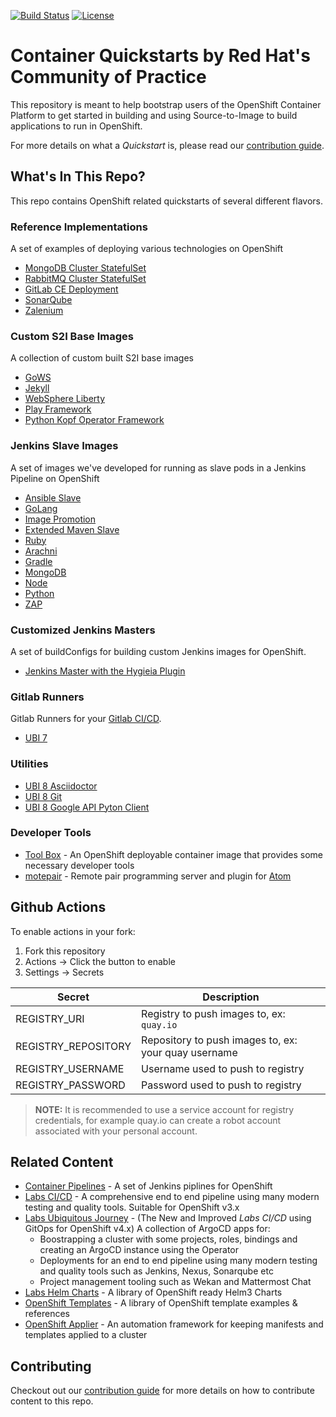 [![Build Status](https://prow-default.apps.ci-1.cop.rht-labs.com/badge.svg?jobs=cq-daily-master)](https://prow-default.apps.ci-1.cop.rht-labs.com/?job=cq-daily-master)
[![License](https://img.shields.io/hexpm/l/plug.svg?maxAge=2592000)]()

# Container Quickstarts by Red Hat's Community of Practice

This repository is meant to help bootstrap users of the OpenShift Container Platform to get started in building and using Source-to-Image to build applications to run in OpenShift.

For more details on what a _Quickstart_ is, please read our [contribution guide](./CONTRIBUTING.md).

## What's In This Repo?

This repo contains OpenShift related quickstarts of several different flavors.

### Reference Implementations

A set of examples of deploying various technologies on OpenShift

* [MongoDB Cluster StatefulSet](./mongodb)
* [RabbitMQ Cluster StatefulSet](./rabbitmq)
* [GitLab CE Deployment](./gitlab-ce)
* [SonarQube](./sonarqube)
* [Zalenium](./zalenium)

### Custom S2I Base Images

A collection of custom built S2I base images

* [GoWS](./build-s2i-gows)
* [Jekyll](./build-s2i-jekyll)
* [WebSphere Liberty](./build-s2i-liberty)
* [Play Framework](./build-s2i-play)
* [Python Kopf Operator Framework](./build-s2i-python-kopf)

### Jenkins Slave Images

A set of images we've developed for running as slave pods in a Jenkins Pipeline on OpenShift

* [Ansible Slave](./jenkins-slaves/jenkins-slave-ansible)
* [GoLang](./jenkins-slaves/jenkins-slave-golang)
* [Image Promotion](./jenkins-slaves/jenkins-slave-image-mgmt)
* [Extended Maven Slave](./jenkins-slaves/jenkins-slave-mvn)
* [Ruby](./jenkins-slaves/jenkins-slave-ruby)
* [Arachni](./jenkins-slaves/jenkins-slave-arachni)
* [Gradle](./jenkins-slaves/jenkins-slave-gradle)
* [MongoDB](./jenkins-slaves/jenkins-slave-mongodb)
* [Node](./jenkins-slaves/jenkins-slave-npm)
* [Python](./jenkins-slaves/jenkins-slave-python)
* [ZAP](./jenkins-slaves/jenkins-slave-zap)

### Customized Jenkins Masters

A set of buildConfigs for building custom Jenkins images for OpenShift.

* [Jenkins Master with the Hygieia Plugin](./jenkins-masters/hygieia-plugin)

### Gitlab Runners

Gitlab Runners for your [Gitlab CI/CD](https://docs.gitlab.com/runner/).

* [UBI 7](./ubi7-gitlab-runner)

### Utilities

* [UBI 8 Asciidoctor](./utilities/ubi8-asciidoctor)
* [UBI 8 Git](./utilities/ubi8-git)
* [UBI 8 Google API Pyton Client](./utilities/ubi8-google-api-python-client)

### Developer Tools

* [Tool Box](./tool-box) - An OpenShift deployable container image that provides some necessary developer tools
* [motepair](./motepair) - Remote pair programming server and plugin for [Atom](https://atom.io/)

## Github Actions

To enable actions in your fork:
1. Fork this repository
2. Actions -> Click the button to enable
3. Settings -> Secrets

| Secret              | Description                                          |
|---------------------| -----------------------------------------------------|
| REGISTRY_URI        | Registry to push images to, ex: `quay.io`            |
| REGISTRY_REPOSITORY | Repository to push images to, ex: your quay username |
| REGISTRY_USERNAME   | Username used to push to registry                    |
| REGISTRY_PASSWORD   | Password used to push to registry                    |

>**NOTE:** It is recommended to use a service account for registry credentials, for example quay.io can create a robot account associated with your personal account.

## Related Content

* [Container Pipelines](https://github.com/redhat-cop/container-pipelines) - A set of Jenkins piplines for OpenShift
* [Labs CI/CD](https://github.com/rht-labs/labs-ci-cd) - A comprehensive end to end pipeline using many modern testing and quality tools. Suitable for OpenShift v3.x
* [Labs Ubiquitous Journey](https://github.com/rht-labs/ubiquitous-journey) - (The New and Improved _Labs CI/CD_ using GitOps for OpenShift v4.x) A collection of ArgoCD apps for:
  *  Boostrapping a cluster with some projects, roles, bindings and creating an ArgoCD instance using the Operator
  *  Deployments for an end to end pipeline using many modern testing and quality tools such as Jenkins, Nexus, Sonarqube etc
  *  Project management tooling such as Wekan and Mattermost Chat
* [Labs Helm Charts](https://github.com/rht-labs/helm-charts) - A library of OpenShift ready Helm3 Charts
* [OpenShift Templates](https://github.com/rht-labs/openshift-templates) - A library of OpenShift template examples & references
* [OpenShift Applier](https://github.com/redhat-cop/openshift-applier) - An automation framework for keeping manifests and templates applied to a cluster

## Contributing

Checkout out our [contribution guide](./CONTRIBUTING.md) for more details on how to contribute content to this repo.
